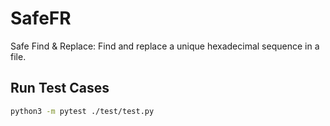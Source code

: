 # SafeFR
Safe Find &amp; Replace: Find and replace a unique hexadecimal sequence in a file.

## Run Test Cases
```sh
python3 -m pytest ./test/test.py
```
